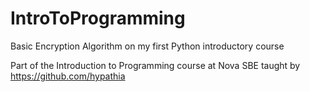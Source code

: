 # IntroToProgramming
Basic Encryption Algorithm on my first Python introductory course

Part of the Introduction to Programming course at Nova SBE taught by https://github.com/hypathia
